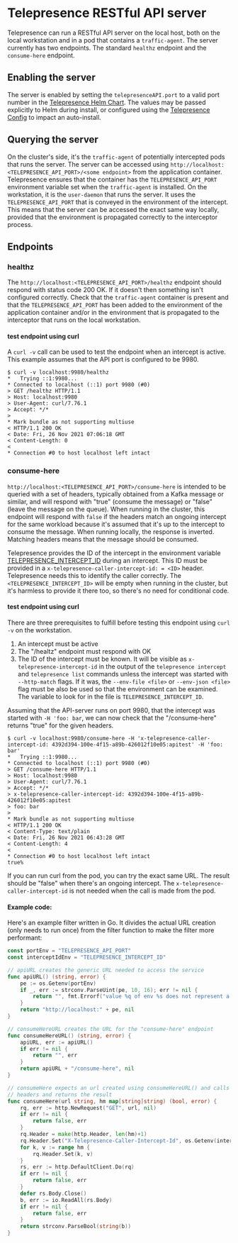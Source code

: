 # Telepresence RESTful API server

Telepresence can run a RESTful API server on the local host, both on the local workstation and in a pod that contains a `traffic-agent`. The server currently has two endpoints. The standard `healthz` endpoint and the `consume-here` endpoint.

## Enabling the server
The server is enabled by setting the `telepresenceAPI.port` to a valid port number in the [Telepresence Helm Chart](https://github.com/telepresenceio/telepresence/tree/release/v2/charts/telepresence). The values may be passed  explicitly to Helm during install, or configured using the [Telepresence Config](../config#restful-api-server) to impact an auto-install.

## Querying the server
On the cluster's side, it's the `traffic-agent` of potentially intercepted pods that runs the server. The server can be accessed using `http://localhost:<TELEPRESENCE_API_PORT>/<some endpoint>` from the application container. Telepresence ensures that the container has the `TELEPRESENCE_API_PORT` environment variable set when the `traffic-agent` is installed. On the workstation, it is the `user-daemon` that runs the server. It uses the `TELEPRESENCE_API_PORT` that is conveyed in the environment of the intercept. This means that the server can be accessed the exact same way locally, provided that the environment is propagated correctly to the interceptor process.

## Endpoints

### healthz
The `http://localhost:<TELEPRESENCE_API_PORT>/healthz` endpoint should respond with status code 200 OK. If it doesn't then something isn't configured correctly. Check that the `traffic-agent` container is present and that the `TELEPRESENCE_API_PORT` has been added to the environment of the application container and/or in the environment that is propagated to the interceptor that runs on the local workstation.

#### test endpoint using curl
A `curl -v` call can be used to test the endpoint when an intercept is active. This example assumes that the API port is configured to be 9980.
```console
$ curl -v localhost:9980/healthz
*   Trying ::1:9980...
* Connected to localhost (::1) port 9980 (#0)
> GET /healthz HTTP/1.1
> Host: localhost:9980
> User-Agent: curl/7.76.1
> Accept: */*
> 
* Mark bundle as not supporting multiuse
< HTTP/1.1 200 OK
< Date: Fri, 26 Nov 2021 07:06:18 GMT
< Content-Length: 0
< 
* Connection #0 to host localhost left intact
```

### consume-here
`http://localhost:<TELEPRESENCE_API_PORT>/consume-here` is intended to be queried with a set of headers, typically obtained from a Kafka message or similar, and will respond with "true" (consume the message) or "false" (leave the message on the queue). When running in the cluster, this endpoint will respond with `false` if the headers match an ongoing intercept for the same workload because it's assumed that it's up to the intercept to consume the message. When running locally, the response is inverted. Matching headers means that the message should be consumed.

Telepresence provides the ID of the intercept in the environment variable [TELEPRESENCE_INTERCEPT_ID](../environment/#telepresence_intercept_id) during an intercept. This ID must be provided in a `x-telepresence-caller-intercept-id: = <ID>` header. Telepresence needs this to identify the caller correctly. The `<TELEPRESENCE_INTERCEPT_ID>` will be empty when running in the cluster, but it's harmless to provide it there too, so there's no need for conditional code.

#### test endpoint using curl
There are three prerequisites to fulfill before testing this endpoint using `curl -v` on the workstation.
1. An intercept must be active
2. The "/healtz" endpoint must respond with OK
3. The ID of the intercept must be known. It will be visible as `x-telepresence-intercept-id` in the output of the `telepresence intercept` and `telepresence list` commands unless the intercept was started with `--http-match` flags. If it was, the `--env-file <file>` or `--env-json <file>` flag must be also be used so that the environment can be examined. The variable to look for in the file is `TELEPRESENCE_INTERCEPT_ID`.

Assuming that the API-server runs on port 9980, that the intercept was started with `-H 'foo: bar`, we can now check that the "/consume-here" returns "true" for the given headers.
```console
$ curl -v localhost:9980/consume-here -H 'x-telepresence-caller-intercept-id: 4392d394-100e-4f15-a89b-426012f10e05:apitest' -H 'foo: bar'
*   Trying ::1:9980...
* Connected to localhost (::1) port 9980 (#0)
> GET /consume-here HTTP/1.1
> Host: localhost:9980
> User-Agent: curl/7.76.1
> Accept: */*
> x-telepresence-caller-intercept-id: 4392d394-100e-4f15-a89b-426012f10e05:apitest
> foo: bar
> 
* Mark bundle as not supporting multiuse
< HTTP/1.1 200 OK
< Content-Type: text/plain
< Date: Fri, 26 Nov 2021 06:43:28 GMT
< Content-Length: 4
< 
* Connection #0 to host localhost left intact
true%
```

If you can run curl from the pod, you can try the exact same URL. The result should be "false" when there's an ongoing intercept. The `x-telepresence-caller-intercept-id` is not needed when the call is made from the pod.
#### Example code:

Here's an example filter written in Go. It divides the actual URL creation (only needs to run once) from the filter function to make the filter more performant:
```go
const portEnv = "TELEPRESENCE_API_PORT"
const interceptIdEnv = "TELEPRESENCE_INTERCEPT_ID"

// apiURL creates the generic URL needed to access the service
func apiURL() (string, error) {
	pe := os.Getenv(portEnv)
	if _, err := strconv.ParseUint(pe, 10, 16); err != nil {
		return "", fmt.Errorf("value %q of env %s does not represent a valid port number", pe, portEnv)
	}
	return "http://localhost:" + pe, nil
}

// consumeHereURL creates the URL for the "consume-here" endpoint
func consumeHereURL() (string, error) {
	apiURL, err := apiURL()
	if err != nil {
		return "", err
	}
	return apiURL + "/consume-here", nil
}

// consumeHere expects an url created using consumeHereURL() and calls the endpoint with the given
// headers and returns the result
func consumeHere(url string, hm map[string]string) (bool, error) {
	rq, err := http.NewRequest("GET", url, nil)
	if err != nil {
		return false, err
	}
	rq.Header = make(http.Header, len(hm)+1)
	rq.Header.Set("X-Telepresence-Caller-Intercept-Id", os.Getenv(interceptIdEnv))
	for k, v := range hm {
		rq.Header.Set(k, v)
	}
	rs, err := http.DefaultClient.Do(rq)
	if err != nil {
		return false, err
	}
	defer rs.Body.Close()
	b, err := io.ReadAll(rs.Body)
	if err != nil {
		return false, err
	}
	return strconv.ParseBool(string(b))
}
```